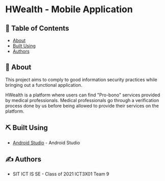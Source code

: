 # HWealth - Mobile Application

## 📝 Table of Contents

- [About](#about)
- [Built Using](#built_using)
- [Authors](#authors)

## 🧐 About <a name = "about"></a>

This project aims to comply to good information security practices while bringing out a functional application.

HWealth is a platform where users can find "Pro-bono" services provided by medical professionals. Medical professionals go through a verification process done by us before being allowed to provide their services on the platform.


## ⛏️ Built Using <a name = "built_using"></a>

- [Android Studio](https://developer.android.com/studio/) - Android Studio


## ✍️ Authors <a name = "authors"></a>

- SIT ICT IS SE - Class of 2021 ICT3X01 Team 9
